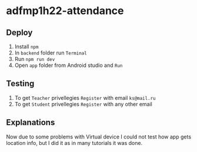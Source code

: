 # adfmp1h22-attendance

## Deploy

1. Install `npm`
2. In `backend` folder run `Terminal`
3. Run `npm run dev`
4. Open `app` folder from Android studio and `Run`

## Testing

1. To get `Teacher` privellegies `Register` with email `ks@mail.ru`
2. To get `Student` privellegies `Register` with any other email

## Explanations
Now due to some problems with Virtual device I could not test how app gets location info, but I did it as in many tutorials it was done.
